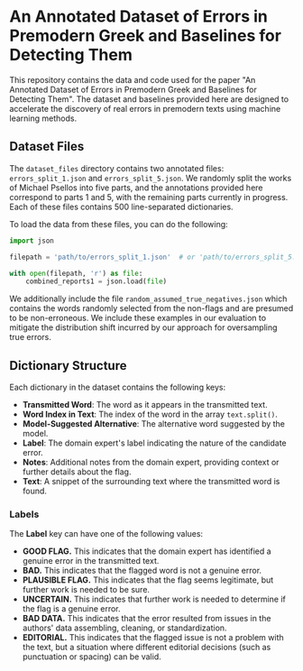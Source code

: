 # An Annotated Dataset of Errors in Premodern Greek and Baselines for Detecting Them

This repository contains the data and code used for the paper "An Annotated Dataset of Errors in Premodern Greek and Baselines for Detecting Them". The dataset and baselines provided here are designed to accelerate the discovery of real errors in premodern texts using machine learning methods.

## Dataset Files

The `dataset_files` directory contains two annotated files: `errors_split_1.json` and `errors_split_5.json`. We randomly split the works of Michael Psellos into five parts, and the annotations provided here correspond to parts 1 and 5, with the remaining parts currently in progress. Each of these files contains 500 line-separated dictionaries.

To load the data from these files, you can do the following:

```python
import json

filepath = 'path/to/errors_split_1.json'  # or 'path/to/errors_split_5.json'

with open(filepath, 'r') as file:
    combined_reports1 = json.load(file)
```
We additionally include the file `random_assumed_true_negatives.json` which contains the words randomly selected from the non-flags and are presumed to be non-erroneous. We include these examples in our evaluation to mitigate the distribution shift incurred by our approach for oversampling true errors. 

## Dictionary Structure

Each dictionary in the dataset contains the following keys:

- **Transmitted Word**: The word as it appears in the transmitted text.
- **Word Index in Text**: The index of the word in the array `text.split()`.
- **Model-Suggested Alternative**: The alternative word suggested by the model.
- **Label**: The domain expert's label indicating the nature of the candidate error.
- **Notes**: Additional notes from the domain expert, providing context or further details about the flag.
- **Text**: A snippet of the surrounding text where the transmitted word is found.

### Labels

The **Label** key can have one of the following values:

- **GOOD FLAG.** This indicates that the domain expert has identified a genuine error in the transmitted text.
- **BAD.** This indicates that the flagged word is not a genuine error.
- **PLAUSIBLE FLAG.** This indicates that the flag seems legitimate, but further work is needed to be sure.
- **UNCERTAIN.** This indicates that further work is needed to determine if the flag is a genuine error.
- **BAD DATA.** This indicates that the error resulted from issues in the authors' data assembling, cleaning, or standardization.
- **EDITORIAL.** This indicates that the flagged issue is not a problem with the text, but a situation where different editorial decisions (such as punctuation or spacing) can be valid.



